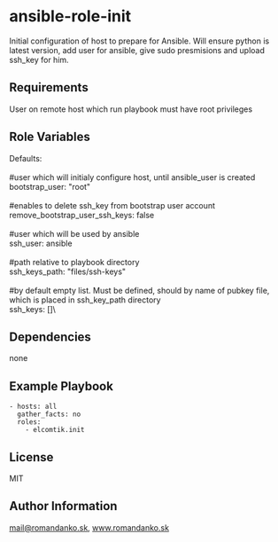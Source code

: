 ansible-role-init
=========

Initial configuration of host to prepare for Ansible. Will ensure python is latest version, add user for ansible, give sudo presmisions and upload ssh_key for him. 

Requirements
------------

User on remote host which run playbook must have root privileges

Role Variables
--------------

Defaults:\
\
#user which will initialy configure host, until ansible_user is created\
bootstrap_user: "root"\
\
#enables to delete ssh_key from bootstrap user account\
remove_bootstrap_user_ssh_keys: false\
\
#user which will be used by ansible\
ssh_user: ansible\
\
#path relative to playbook directory\
ssh_keys_path: "files/ssh-keys"\
\
#by default empty list. Must be defined, should by name of pubkey file, which is placed in ssh_key_path directory\
ssh_keys: []\

Dependencies
------------

none

Example Playbook
---------------- 

	- hosts: all
	  gather_facts: no
	  roles:
	    - elcomtik.init

License
-------

MIT                                                                                                                                          

Author Information
------------------

mail@romandanko.sk, www.romandanko.sk
